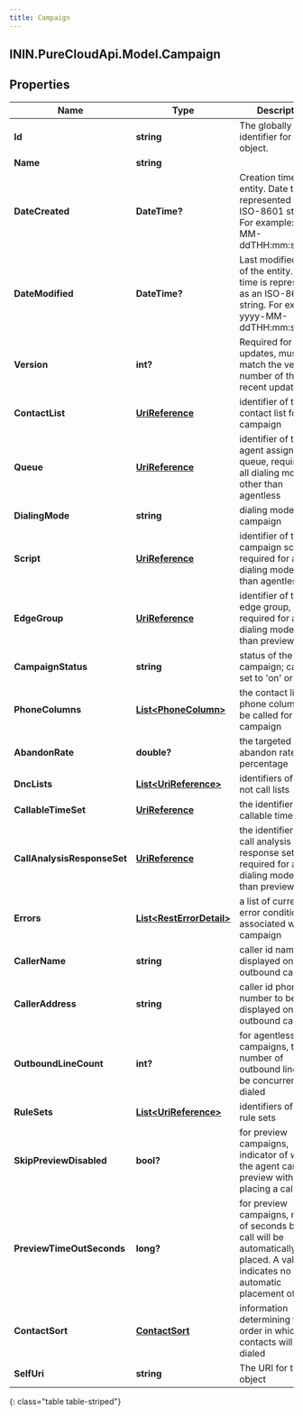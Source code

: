 ```yaml
---
title: Campaign
---
```

## ININ.PureCloudApi.Model.Campaign

## Properties

|Name | Type | Description | Notes|
|------------ | ------------- | ------------- | -------------|
| **Id** | **string** | The globally unique identifier for the object. | [optional] |
| **Name** | **string** |  | [optional] |
| **DateCreated** | **DateTime?** | Creation time of the entity. Date time is represented as an ISO-8601 string. For example: yyyy-MM-ddTHH:mm:ss.SSSZ | [optional] |
| **DateModified** | **DateTime?** | Last modified time of the entity. Date time is represented as an ISO-8601 string. For example: yyyy-MM-ddTHH:mm:ss.SSSZ | [optional] |
| **Version** | **int?** | Required for updates, must match the version number of the most recent update | [optional] |
| **ContactList** | [**UriReference**](UriReference.html) | identifier of the contact list for the campaign | |
| **Queue** | [**UriReference**](UriReference.html) | identifier of the agent assignment queue, required for all dialing modes other than agentless | |
| **DialingMode** | **string** | dialing mode of the campaign | |
| **Script** | [**UriReference**](UriReference.html) | identifier of the campaign script, required for all dialing modes other than agentless | |
| **EdgeGroup** | [**UriReference**](UriReference.html) | identifier of the edge group, required for all dialing modes other than preview | |
| **CampaignStatus** | **string** | status of the campaign; can be set to &#39;on&#39; or &#39;off&#39; | |
| **PhoneColumns** | [**List&lt;PhoneColumn&gt;**](PhoneColumn.html) | the contact list phone columns to be called for the campaign | |
| **AbandonRate** | **double?** | the targeted abandon rate percentage | [optional] |
| **DncLists** | [**List&lt;UriReference&gt;**](UriReference.html) | identifiers of the do not call lists | [optional] |
| **CallableTimeSet** | [**UriReference**](UriReference.html) | the identifier of the callable time set | [optional] |
| **CallAnalysisResponseSet** | [**UriReference**](UriReference.html) | the identifier of the call analysis response set, required for all dialing modes other than preview | |
| **Errors** | [**List&lt;RestErrorDetail&gt;**](RestErrorDetail.html) | a list of current error conditions associated with the campaign | [optional] |
| **CallerName** | **string** | caller id name to be displayed on the outbound call | [optional] |
| **CallerAddress** | **string** | caller id phone number to be displayed on the outbound call | [optional] |
| **OutboundLineCount** | **int?** | for agentless campaigns, the number of outbound lines to be concurrently dialed | [optional] |
| **RuleSets** | [**List&lt;UriReference&gt;**](UriReference.html) | identifiers of the rule sets | [optional] |
| **SkipPreviewDisabled** | **bool?** | for preview campaigns, indicator of whether the agent can skip a preview without placing a call | [optional] [default to false]|
| **PreviewTimeOutSeconds** | **long?** | for preview campaigns, number of seconds before a call will be automatically placed. A value of 0 indicates no automatic placement of calls | [optional] |
| **ContactSort** | [**ContactSort**](ContactSort.html) | information determining the order in which the contacts will be dialed | [optional] |
| **SelfUri** | **string** | The URI for this object | [optional] |
{: class="table table-striped"}


